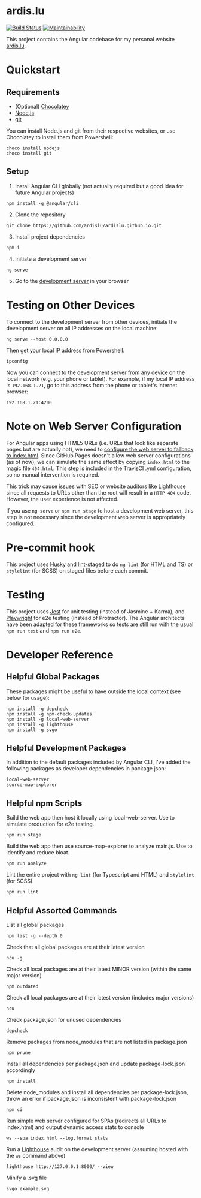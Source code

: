 # ardis.lu
[![Build Status](https://travis-ci.com/ardislu/ardislu.github.io.svg?branch=develop)](https://travis-ci.com/ardislu/ardislu.github.io)
[![Maintainability](https://api.codeclimate.com/v1/badges/e036880db60c5df107c7/maintainability)](https://codeclimate.com/github/ardislu/ardislu.github.io/maintainability)

This project contains the Angular codebase for my personal website [ardis.lu](https://ardis.lu).

# Quickstart

## Requirements

- (Optional) [Chocolatey](https://chocolatey.org/)
- [Node.js](https://nodejs.org/)
- [git](https://gitforwindows.org/)

You can install Node.js and git from their respective websites, or use Chocolatey to install them from Powershell:
```
choco install nodejs
choco install git
```

## Setup

1. Install Angular CLI globally (not actually required but a good idea for future Angular projects)
```
npm install -g @angular/cli
```

2. Clone the repository
```
git clone https://github.com/ardislu/ardislu.github.io.git
```

3. Install project dependencies
```
npm i
```

4. Initiate a development server
```
ng serve
```

5. Go to the [development server](http://localhost:4200/) in your browser

# Testing on Other Devices
To connect to the development server from other devices, initiate the development server on all IP addresses on the local machine:
```
ng serve --host 0.0.0.0
```

Then get your local IP address from Powershell:
```
ipconfig
```

Now you can connect to the development server from any device on the local network (e.g. your phone or tablet). For example, if my local IP address is `192.168.1.21`, go to this address from the phone or tablet's internet browser:
```
192.168.1.21:4200
```

# Note on Web Server Configuration
For Angular apps using HTML5 URLs (i.e. URLs that look like separate pages but are actually not), we need to [configure the web server to fallback to index.html](https://angular.io/guide/deployment#server-configuration). Since GitHub Pages doesn't allow web server configurations (as of now), we can simulate the same effect by copying `index.html` to the magic file `404.html`. This step is included in the TravisCI .yml configuration, so no manual intervention is required. 

This trick may cause issues with SEO or website auditors like Lighthouse since all requests to URLs other than the root will result in a `HTTP 404` code. However, the user experience is not affected. 

If you use `ng serve` or `npm run stage` to host a development web server, this step is not necessary since the development web server is appropriately configured. 

# Pre-commit hook
This project uses [Husky](https://www.npmjs.com/package/husky) and [lint-staged](https://www.npmjs.com/package/lint-staged) to do `ng lint` (for HTML and TS) or `stylelint` (for SCSS) on staged files before each commit.

# Testing
This project uses [Jest](https://www.npmjs.com/package/jest) for unit testing (instead of Jasmine + Karma), and [Playwright](https://www.npmjs.com/package/playwright) for e2e testing (instead of Protractor). The Angular architects have been adapted for these frameworks so tests are still run with the usual `npm run test` and `npm run e2e`.

# Developer Reference

## Helpful Global Packages
These packages might be useful to have outside the local context (see below for usage):
```
npm install -g depcheck
npm install -g npm-check-updates
npm install -g local-web-server
npm install -g lighthouse
npm install -g svgo
```

## Helpful Development Packages
In addition to the default packages included by Angular CLI, I've added the following packages as developer dependencies in package.json:
```
local-web-server
source-map-explorer
```

## Helpful npm Scripts
Build the web app then host it locally using local-web-server. Use to simulate production for e2e testing. 
```
npm run stage
```

Build the web app then use source-map-explorer to analyze main.js. Use to identify and reduce bloat.
```
npm run analyze
```

Lint the entire project with `ng lint` (for Typescript and HTML) and `stylelint` (for SCSS).
```
npm run lint
```

## Helpful Assorted Commands
List all global packages
```
npm list -g --depth 0
```

Check that all global packages are at their latest version
```
ncu -g
```

Check all local packages are at their latest MINOR version (within the same major version)
```
npm outdated
```

Check all local packages are at their latest version (includes major versions)
```
ncu
```

Check package.json for unused dependencies
```
depcheck
```

Remove packages from node_modules that are not listed in package.json
```
npm prune
```

Install all dependencies per package.json and update package-lock.json accordingly
```
npm install
```

Delete node_modules and install all dependencies per package-lock.json, throw an error if package.json is inconsistent with package-lock.json
```
npm ci
```

Run simple web server configured for SPAs (redirects all URLs to index.html) and output dynamic access stats to console
```
ws --spa index.html --log.format stats
```

Run a [Lighthouse](https://developers.google.com/web/tools/lighthouse) audit on the development server (assuming hosted with the `ws` command above)
```
lighthouse http://127.0.0.1:8000/ --view
```

Minify a .svg file
```
svgo example.svg
```